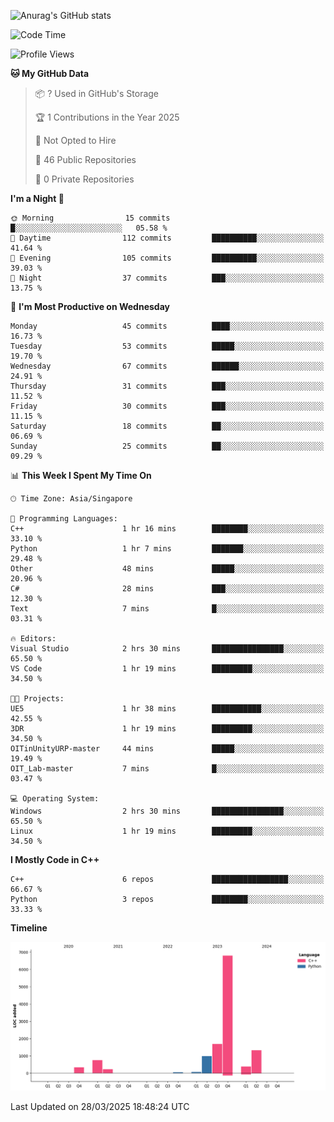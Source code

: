 ![Anurag's GitHub stats](https://github-readme-stats.vercel.app/api?username=OnePointFive99&show_icons=true&theme=transparent)

<!--START_SECTION:waka-->
![Code Time](http://img.shields.io/badge/Code%20Time-226%20hrs%203%20mins-blue)

![Profile Views](http://img.shields.io/badge/Profile%20Views-0-blue)

**🐱 My GitHub Data** 

> 📦 ? Used in GitHub's Storage 
 > 
> 🏆 1 Contributions in the Year 2025
 > 
> 🚫 Not Opted to Hire
 > 
> 📜 46 Public Repositories 
 > 
> 🔑 0 Private Repositories 
 > 
**I'm a Night 🦉** 

```text
🌞 Morning                15 commits          █░░░░░░░░░░░░░░░░░░░░░░░░   05.58 % 
🌆 Daytime                112 commits         ██████████░░░░░░░░░░░░░░░   41.64 % 
🌃 Evening                105 commits         ██████████░░░░░░░░░░░░░░░   39.03 % 
🌙 Night                  37 commits          ███░░░░░░░░░░░░░░░░░░░░░░   13.75 % 
```
📅 **I'm Most Productive on Wednesday** 

```text
Monday                   45 commits          ████░░░░░░░░░░░░░░░░░░░░░   16.73 % 
Tuesday                  53 commits          █████░░░░░░░░░░░░░░░░░░░░   19.70 % 
Wednesday                67 commits          ██████░░░░░░░░░░░░░░░░░░░   24.91 % 
Thursday                 31 commits          ███░░░░░░░░░░░░░░░░░░░░░░   11.52 % 
Friday                   30 commits          ███░░░░░░░░░░░░░░░░░░░░░░   11.15 % 
Saturday                 18 commits          ██░░░░░░░░░░░░░░░░░░░░░░░   06.69 % 
Sunday                   25 commits          ██░░░░░░░░░░░░░░░░░░░░░░░   09.29 % 
```


📊 **This Week I Spent My Time On** 

```text
🕑︎ Time Zone: Asia/Singapore

💬 Programming Languages: 
C++                      1 hr 16 mins        ████████░░░░░░░░░░░░░░░░░   33.10 % 
Python                   1 hr 7 mins         ███████░░░░░░░░░░░░░░░░░░   29.48 % 
Other                    48 mins             █████░░░░░░░░░░░░░░░░░░░░   20.96 % 
C#                       28 mins             ███░░░░░░░░░░░░░░░░░░░░░░   12.30 % 
Text                     7 mins              █░░░░░░░░░░░░░░░░░░░░░░░░   03.31 % 

🔥 Editors: 
Visual Studio            2 hrs 30 mins       ████████████████░░░░░░░░░   65.50 % 
VS Code                  1 hr 19 mins        █████████░░░░░░░░░░░░░░░░   34.50 % 

🐱‍💻 Projects: 
UE5                      1 hr 38 mins        ███████████░░░░░░░░░░░░░░   42.55 % 
3DR                      1 hr 19 mins        █████████░░░░░░░░░░░░░░░░   34.50 % 
OITinUnityURP-master     44 mins             █████░░░░░░░░░░░░░░░░░░░░   19.49 % 
OIT_Lab-master           7 mins              █░░░░░░░░░░░░░░░░░░░░░░░░   03.47 % 

💻 Operating System: 
Windows                  2 hrs 30 mins       ████████████████░░░░░░░░░   65.50 % 
Linux                    1 hr 19 mins        █████████░░░░░░░░░░░░░░░░   34.50 % 
```

**I Mostly Code in C++** 

```text
C++                      6 repos             █████████████████░░░░░░░░   66.67 % 
Python                   3 repos             ████████░░░░░░░░░░░░░░░░░   33.33 % 
```



**Timeline**

![Lines of Code chart](https://raw.githubusercontent.com/OnePointFive99/OnePointFive99/main/assets/bar_graph.png)


 Last Updated on 28/03/2025 18:48:24 UTC
<!--END_SECTION:waka-->

  
